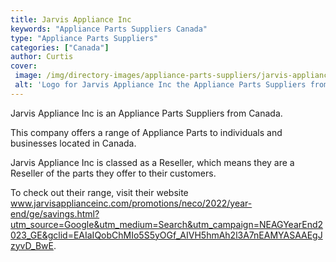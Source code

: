 ```yaml
---
title: Jarvis Appliance Inc
keywords: "Appliance Parts Suppliers Canada"
type: "Appliance Parts Suppliers"
categories: ["Canada"]
author: Curtis
cover: 
 image: /img/directory-images/appliance-parts-suppliers/jarvis-appliance-inc.webp
 alt: 'Logo for Jarvis Appliance Inc the Appliance Parts Suppliers from Canada'
---
```


Jarvis Appliance Inc is an Appliance Parts Suppliers from Canada.

This company offers a range of Appliance Parts to individuals and businesses located in Canada.

Jarvis Appliance Inc is classed as a Reseller, which means they are a Reseller of the parts they offer to their customers.

To check out their range, visit their website www.jarvisapplianceinc.com/promotions/neco/2022/year-end/ge/savings.html?utm_source=Google&utm_medium=Search&utm_campaign=NEAGYearEnd2023_GE&gclid=EAIaIQobChMIo5S5yOGf_AIVH5hmAh2l3A7nEAMYASAAEgJzyvD_BwE.
